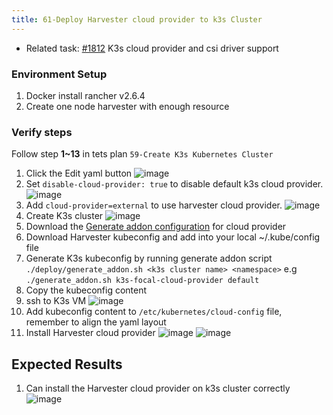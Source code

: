 ```yaml
---
title: 61-Deploy Harvester cloud provider to k3s Cluster	
---
```


* Related task: [#1812](https://github.com/harvester/harvester/issues/1812) K3s cloud provider and csi driver support

### Environment Setup
1. Docker install rancher v2.6.4
1. Create one node harvester with enough resource

### Verify steps
Follow step **1~13** in tets plan `59-Create K3s Kubernetes Cluster`

1. Click the Edit yaml button
  ![image](https://user-images.githubusercontent.com/29251855/166190410-47331a84-1d4e-4478-9d85-e68a3da91626.png)
1. Set `disable-cloud-provider: true` to disable default k3s cloud provider.
  ![image](https://user-images.githubusercontent.com/29251855/158510820-4d8a0021-1675-4c92-86b9-a6427f2e382b.png)
1. Add `cloud-provider=external` to use harvester cloud provider.
  ![image](https://user-images.githubusercontent.com/29251855/158511002-47a4a532-7f67-4eb0-8da4-074c6d9752e9.png)
1. Create K3s cluster 
![image](https://user-images.githubusercontent.com/29251855/158511706-1c0c6af5-8909-4b1d-bc2a-0fa2fa26e000.png)
1. Download the [Generate addon configuration](https://github.com/harvester/cloud-provider-harvester/blob/master/deploy/generate_addon.sh) for cloud provider 
1. Download Harvester kubeconfig and add into your local ~/.kube/config file 
1. Generate K3s kubeconfig by running generate addon script 
  ` ./deploy/generate_addon.sh <k3s cluster name> <namespace>`
  e.g `./generate_addon.sh k3s-focal-cloud-provider default`
1. Copy the kubeconfig content 
1. ssh to K3s VM
  ![image](https://user-images.githubusercontent.com/29251855/158534901-8fd22159-6a04-4592-ba25-ba4d73742a20.png)
1. Add kubeconfig content to `/etc/kubernetes/cloud-config` file, remember to align the yaml layout
1. Install Harvester cloud provider 
  ![image](https://user-images.githubusercontent.com/29251855/158512528-42ff575a-87a6-4424-bfb5-fa7af94ea74d.png)
  ![image](https://user-images.githubusercontent.com/29251855/158512667-18b0249c-f859-4ae4-96b7-42ce873cb97a.png)


## Expected Results
1. Can install the Harvester cloud provider on k3s cluster correctly
  ![image](https://user-images.githubusercontent.com/29251855/158512758-d06df2f6-7094-4d41-b960-d50b26cd23fb.png)

